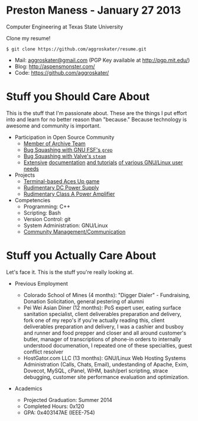 # Preston Maness - January 27 2013

Computer Engineering at Texas State University

Clone my resume!

`$ git clone https://github.com/aggroskater/resume.git`

* Mail: aggroskater@gmail.com (PGP Key available at http://pgp.mit.edu/) 
* Blog: http://aspensmonster.com/
* Code: https://github.com/aggroskater/

# Stuff you Should Care About

This is the stuff that I'm passionate about. These are the things I put effort 
into and learn for no better reason than "because." Because technology is 
awesome and community is important.

* Participation in Open Source Community
    * [Member of Archive Team](http://www.archiveteam.org/index.php?title=Special%3ASearch&search=aggroskater&go=Go)
    * [Bug Squashing with GNU FSF's `grep`](https://savannah.gnu.org/bugs/index.php?36570)
    * [Bug Squashing with Valve's `steam`](https://github.com/ValveSoftware/steam-for-linux/issues/753)
    * [Extensive]() [documentation]() [and tutorials]() [of various GNU/Linux user needs]()
* Projects
    * [Terminal-based Aces Up game](https://github.com/aggroskater/cardgame.git)
    * [Rudimentary DC Power Supply](https://github.com/aggroskater/ee3350-project/blob/master/final-psu.png)
    * [Rudimentary Class A Power Amplifier](https://github.com/aggroskater/ee3350-project/blob/master/final-schem.png)
* Competencies
    * Programming: C++
    * Scripting: Bash
    * Version Control: git
    * System Administration: GNU/Linux 
    * [Community Management/Communication](http://www.archiveteam.org/index.php?title=Talk:Parodius_Networking)

# Stuff you Actually Care About

Let's face it. This is the stuff you're really looking at. 

* Previous Employment
    * Colorado School of Mines (4 months): "Digger Dialer" - Fundraising, Donation Solicitation, general pestering of alumni
    * Pei Wei Asian Diner (12 months): PoS expert user, eating surface sanitation specialist, client deliverables preparation and delivery, fork one of my repo's if you're actually reading this, client deliverables preparation and delivery, I was a cashier and busboy and runner and food prepper and closer and all around customer's butler, manager of transcriptions of phone-in orders to internally understood documenation, I repeated one of these specialties, guest conflict resolver
    * HostGator.com LLC (13 months): GNU/Linux Web Hosting Systems Administration (Calls, Chats, Email), undestanding of Apache, Exim, Dovecot, MySQL, cPanel, WHM, bash/perl scripting, strace debugging, customer site performance evaluation and optimization.
 
* Academics
    * Projected Graduation: Summer 2014
    * Completed Hours: 0x120
    * GPA: 0x403147AE (IEEE-754)
